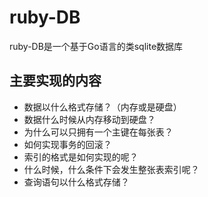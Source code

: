 # ruby-DB
ruby-DB是一个基于Go语言的类sqlite数据库
## 主要实现的内容
- 数据以什么格式存储？（内存或是硬盘）
- 数据什么时候从内存移动到硬盘？
- 为什么可以只拥有一个主键在每张表？
- 如何实现事务的回滚？
- 索引的格式是如何实现的呢？
- 什么时候，什么条件下会发生整张表索引呢？
- 查询语句以什么格式存储？
